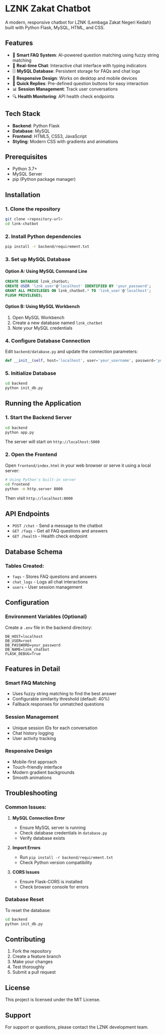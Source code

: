 # LZNK Zakat Chatbot

A modern, responsive chatbot for LZNK (Lembaga Zakat Negeri Kedah) built with Python Flask, MySQL, HTML, and CSS.

## Features

- 🤖 **Smart FAQ System**: AI-powered question matching using fuzzy string matching
- 💬 **Real-time Chat**: Interactive chat interface with typing indicators
- 🗄️ **MySQL Database**: Persistent storage for FAQs and chat logs
- 📱 **Responsive Design**: Works on desktop and mobile devices
- 🎯 **Quick Replies**: Pre-defined question buttons for easy interaction
- 📊 **Session Management**: Track user conversations
- 🔍 **Health Monitoring**: API health check endpoints

## Tech Stack

- **Backend**: Python Flask
- **Database**: MySQL
- **Frontend**: HTML5, CSS3, JavaScript
- **Styling**: Modern CSS with gradients and animations

## Prerequisites

- Python 3.7+
- MySQL Server
- pip (Python package manager)

## Installation

### 1. Clone the repository
```bash
git clone <repository-url>
cd lznk-chatbot
```

### 2. Install Python dependencies
```bash
pip install -r backend/requirement.txt
```

### 3. Set up MySQL Database

#### Option A: Using MySQL Command Line
```sql
CREATE DATABASE lznk_chatbot;
CREATE USER 'lznk_user'@'localhost' IDENTIFIED BY 'your_password';
GRANT ALL PRIVILEGES ON lznk_chatbot.* TO 'lznk_user'@'localhost';
FLUSH PRIVILEGES;
```

#### Option B: Using MySQL Workbench
1. Open MySQL Workbench
2. Create a new database named `lznk_chatbot`
3. Note your MySQL credentials

### 4. Configure Database Connection

Edit `backend/database.py` and update the connection parameters:
```python
def __init__(self, host='localhost', user='your_username', password='your_password', database='lznk_chatbot'):
```

### 5. Initialize Database
```bash
cd backend
python init_db.py
```

## Running the Application

### 1. Start the Backend Server
```bash
cd backend
python app.py
```
The server will start on `http://localhost:5000`

### 2. Open the Frontend
Open `frontend/index.html` in your web browser or serve it using a local server:
```bash
# Using Python's built-in server
cd frontend
python -m http.server 8000
```
Then visit `http://localhost:8000`

## API Endpoints

- `POST /chat` - Send a message to the chatbot
- `GET /faqs` - Get all FAQ questions and answers
- `GET /health` - Health check endpoint

## Database Schema

### Tables Created:
- `faqs` - Stores FAQ questions and answers
- `chat_logs` - Logs all chat interactions
- `users` - User session management

## Configuration

### Environment Variables (Optional)
Create a `.env` file in the backend directory:
```
DB_HOST=localhost
DB_USER=root
DB_PASSWORD=your_password
DB_NAME=lznk_chatbot
FLASK_DEBUG=True
```

## Features in Detail

### Smart FAQ Matching
- Uses fuzzy string matching to find the best answer
- Configurable similarity threshold (default: 40%)
- Fallback responses for unmatched questions

### Session Management
- Unique session IDs for each conversation
- Chat history logging
- User activity tracking

### Responsive Design
- Mobile-first approach
- Touch-friendly interface
- Modern gradient backgrounds
- Smooth animations

## Troubleshooting

### Common Issues:

1. **MySQL Connection Error**
   - Ensure MySQL server is running
   - Check database credentials in `database.py`
   - Verify database exists

2. **Import Errors**
   - Run `pip install -r backend/requirement.txt`
   - Check Python version compatibility

3. **CORS Issues**
   - Ensure Flask-CORS is installed
   - Check browser console for errors

### Database Reset
To reset the database:
```bash
cd backend
python init_db.py
```

## Contributing

1. Fork the repository
2. Create a feature branch
3. Make your changes
4. Test thoroughly
5. Submit a pull request

## License

This project is licensed under the MIT License.

## Support

For support or questions, please contact the LZNK development team.



